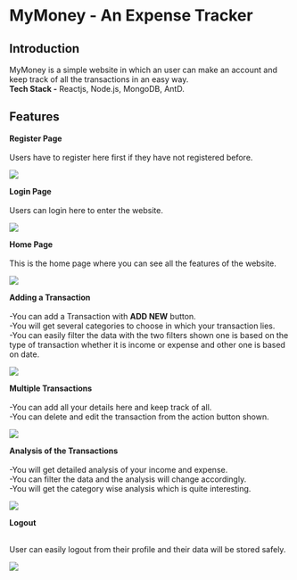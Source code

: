 # MyMoney - An Expense Tracker

## Introduction

MyMoney is a simple website in which an user can make an account and keep track of all the transactions in an easy way.<br/>
**Tech Stack -** Reactjs, Node.js, MongoDB, AntD.

## Features

**Register Page**
<br/>
<br/>
Users have to register here first if they have not registered before.<br/>

<img src="https://i.imgur.com/hXxvmFY.png" />

**Login Page**
<br/>
<br/>
Users can login here to enter the website. <br/>

<img src="https://i.imgur.com/Jvz30f7.png" />

**Home Page**
<br/>
<br/>
This is the home page where you can see all the features of the website. <br/>

<img src="https://i.imgur.com/DdUAxN6.png" />

**Adding a Transaction**
<br/>
<br/>
-You can add a Transaction with **ADD NEW** button.<br/>
-You will get several categories to choose in which your transaction lies.<br/>
-You can easily filter the data with the two filters shown one is based on the type of transaction whether it is income or expense and other one is based on date.<br/>

<img src="https://i.imgur.com/03IIDbp.png" />

**Multiple Transactions**
<br/>
<br/>
-You can add all your details here and keep track of all.<br/>
-You can delete and edit the transaction from the action button shown.<br/>

<img src="https://i.imgur.com/2ZpLd6I.png" />

**Analysis of the Transactions**
<br/>
<br/>
-You will get detailed analysis of your income and expense.<br/>
-You can filter the data and the analysis will change accordingly.<br/>
-You will get the category wise analysis which is quite interesting.<br/>

<img src="https://i.imgur.com/WqFm0ra.png" />

**Logout**
<br/>
<br/>

User can easily logout from their profile and their data will be stored safely.<br/>

<img src="https://i.imgur.com/tN3Dy5s.png" />
